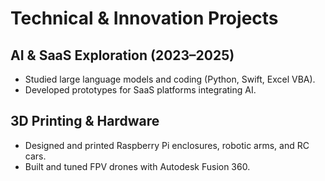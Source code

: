 # Technical & Innovation Projects

## AI & SaaS Exploration (2023–2025)
- Studied large language models and coding (Python, Swift, Excel VBA).
- Developed prototypes for SaaS platforms integrating AI.

## 3D Printing & Hardware
- Designed and printed Raspberry Pi enclosures, robotic arms, and RC cars.
- Built and tuned FPV drones with Autodesk Fusion 360.
